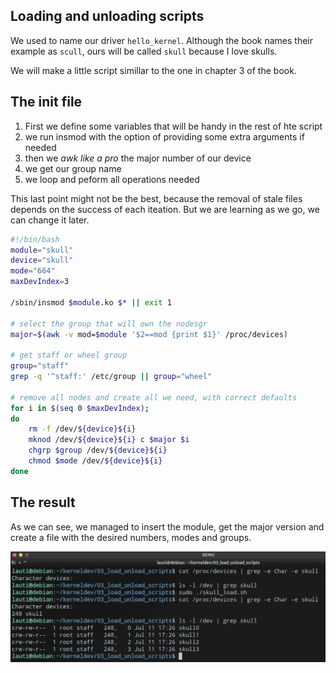 ## Loading and unloading scripts

We used to name our driver `hello_kernel`. Although the book names their example as `scull`, ours will be called `skull` because I love skulls.

We will make a little script simillar to the one in chapter 3 of the book.

## The init file

1. First we define some variables that will be handy in the rest of hte script
2. we run insmod with the option of providing some extra arguments if needed
3. then we _awk like a pro_ the major number of our device
4. we get our group name
5. we loop and peform all operations needed

This last point might not be the best, because the removal of stale files depends on the success of each iteation. But we are learning as we go, we can change it later.

```bash
#!/bin/bash
module="skull"
device="skull"
mode="664"
maxDevIndex=3

/sbin/insmod $module.ko $* || exit 1

# select the group that will own the nodesgr
major=$(awk -v mod=$module '$2==mod {print $1}' /proc/devices)

# get staff or wheel group
group="staff"
grep -q '^staff:' /etc/group || group="wheel"

# remove all nodes and create all we need, with correct defaults
for i in $(seq 0 $maxDevIndex);
do
    rm -f /dev/${device}${i}
    mknod /dev/${device}${i} c $major $i
    chgrp $group /dev/${device}${i}
    chmod $mode /dev/${device}${i}
done
```

## The result

As we can see, we managed to insert the module, get the major version and create a file with the desired numbers, modes and groups.

![The files we have created](./dev_files.jpg)
